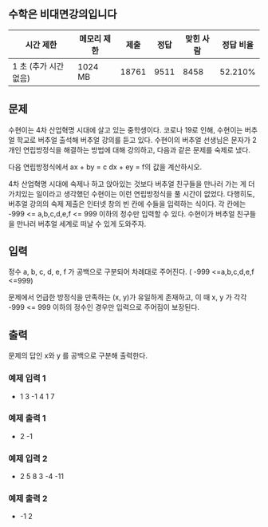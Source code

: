 ## 수학은 비대면강의입니다
 
|시간 제한|	메모리 제한|	제출|	정답|	맞힌 사람|	정답 비율|
|---|---|---|---|---|---|
|1 초 (추가 시간 없음)|	1024 MB|	18761|	9511|	8458|	52.210%|

## 문제
수현이는 4차 산업혁명 시대에 살고 있는 중학생이다. 코로나 19로 인해, 수현이는 버추얼 학교로 버추얼 출석해 버추얼 강의를 듣고 있다. 수현이의 버추얼 선생님은 문자가 2개인 연립방정식을 해결하는 방법에 대해 강의하고, 다음과 같은 문제를 숙제로 냈다.

다음 연립방정식에서 
ax + by = c 
dx + ey = f의 값을 계산하시오.

4차 산업혁명 시대에 숙제나 하고 앉아있는 것보다 버추얼 친구들을 만나러 가는 게 더 가치있는 일이라고 생각했던 수현이는 이런 연립방정식을 풀 시간이 없었다. 다행히도, 버추얼 강의의 숙제 제출은 인터넷 창의 빈 칸에 수들을 입력하는 식이다. 각 칸에는 
-999 <= a,b,c,d,e,f <= 999 이하의 정수만 입력할 수 있다. 수현이가 버추얼 친구들을 만나러 버추얼 세계로 떠날 수 있게 도와주자.

## 입력
정수 a, b, c, d, e, f 가 공백으로 구분되어 차례대로 주어진다. ( -999 <=a,b,c,d,e,f <=999)

문제에서 언급한 방정식을 만족하는
(x, y)가  유일하게 존재하고, 이 때  x, y 가 각각 -999 <= 999 이하의 정수인 경우만 입력으로 주어짐이 보장된다.

## 출력
문제의 답인 x와 y 를 공백으로 구분해 출력한다.

### 예제 입력 1 
- 1 3 -1 4 1 7
### 예제 출력 1 
- 2 -1
### 예제 입력 2 
- 2 5 8 3 -4 -11
### 예제 출력 2 
- -1 2
